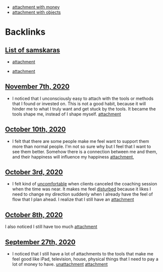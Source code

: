 - [attachment with money](<attachment with money.md>)
- [attachment with objects](<attachment with objects.md>)

# Backlinks
## [List of samskaras](<List of samskaras.md>)
- [attachment](<attachment.md>)

- [attachment](<attachment.md>)

## [November 7th, 2020](<November 7th, 2020.md>)
- I noticed that I unconsciously easy to attach with the tools or methods that I found or invested on. This is not a good habit, because it will hinder me to what I truly want and get stuck by the tools. It became the tools shape me, instead of I shape myself. [attachment](<attachment.md>)

## [October 10th, 2020](<October 10th, 2020.md>)
- I felt that there are some people make me feel want to support them more than normal people. I'm not so sure why but I feel that I want to see them better. Somehow there is a connection between me and them, and their happiness will influence my happiness [attachment](<attachment.md>),

## [October 3rd, 2020](<October 3rd, 2020.md>)
- I felt kind of [uncomfortable](<uncomfortable.md>) when clients canceled the coaching session when the time was near. It makes me feel [disturbed](<disturbed.md>) because it likes I need to change my direction suddenly when I already have the feel of flow that I plan ahead. I realize that I still have an [attachment](<attachment.md>)

## [October 8th, 2020](<October 8th, 2020.md>)
I also noticed I still have too much [attachment](<attachment.md>)

## [September 27th, 2020](<September 27th, 2020.md>)
- I noticed that I still have a lot of attachments to the tools that make me feel good like iPad, television, house, physical things that I need to pay a lot of money to have. [unattachment](<unattachment.md>) [attachment](<attachment.md>)

